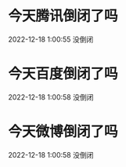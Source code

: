 # 今天腾讯倒闭了吗

2022-12-18 1:00:55 没倒闭

# 今天百度倒闭了吗

2022-12-18 1:00:58 没倒闭

# 今天微博倒闭了吗

2022-12-18 1:00:58 没倒闭

